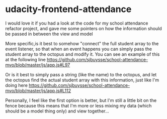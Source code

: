 udacity-frontend-attendance
===========================

I would love it if you had a look at the code for my school attendance refactor project, and gave me some pointers on how the information should be passed in between the view and model

More specific,is it best to somehow "connect" the full student array to the event listener, so that when an event happens you can simply pass the student array to the octopus and modify it.
You can see an example of this at the following line
https://github.com/sjbuysse/school-attendance-mvo/blob/master/js/app.js#L97

Or is it best to simply pass a string (like the name) to the octopus, and let the octopus find the actual student array with this information, just like I'm doing here
https://github.com/sjbuysse/school-attendance-mvo/blob/master/js/app.js#L112

Personally, I feel like the first option is better, but I'm still a little bit on the fence because this means that I'm more or less mixing my data (which should be a model thing only) and view together... 
